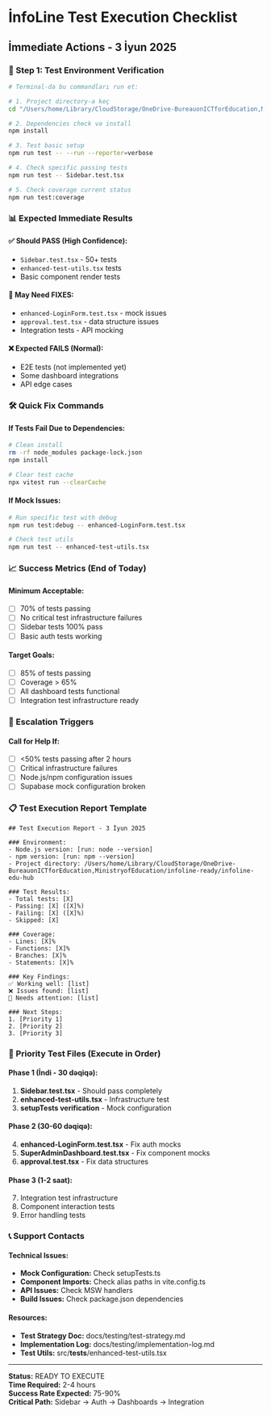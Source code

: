 # İnfoLine Test Execution Checklist
## İmmediate Actions - 3 İyun 2025

### 🎯 Step 1: Test Environment Verification

```bash
# Terminal-da bu commandları run et:

# 1. Project directory-ə keç
cd "/Users/home/Library/CloudStorage/OneDrive-BureauonICTforEducation,MinistryofEducation/infoline-ready/infoline-edu-hub"

# 2. Dependencies check və install
npm install

# 3. Test basic setup
npm run test -- --run --reporter=verbose

# 4. Check specific passing tests
npm run test -- Sidebar.test.tsx

# 5. Check coverage current status
npm run test:coverage
```

### 📊 Expected Immediate Results

#### ✅ Should PASS (High Confidence):
- `Sidebar.test.tsx` - 50+ tests
- `enhanced-test-utils.tsx` tests
- Basic component render tests

#### 🔄 May Need FIXES:
- `enhanced-LoginForm.test.tsx` - mock issues
- `approval.test.tsx` - data structure issues
- Integration tests - API mocking

#### ❌ Expected FAILS (Normal):
- E2E tests (not implemented yet)
- Some dashboard integrations
- API edge cases

### 🛠️ Quick Fix Commands

#### If Tests Fail Due to Dependencies:
```bash
# Clean install
rm -rf node_modules package-lock.json
npm install

# Clear test cache
npx vitest run --clearCache
```

#### If Mock Issues:
```bash
# Run specific test with debug
npm run test:debug -- enhanced-LoginForm.test.tsx

# Check test utils
npm run test -- enhanced-test-utils.tsx
```

### 📈 Success Metrics (End of Today)

#### Minimum Acceptable:
- [ ] 70% of tests passing
- [ ] No critical test infrastructure failures
- [ ] Sidebar tests 100% pass
- [ ] Basic auth tests working

#### Target Goals:
- [ ] 85% of tests passing
- [ ] Coverage > 65%
- [ ] All dashboard tests functional
- [ ] Integration test infrastructure ready

### 🚨 Escalation Triggers

#### Call for Help If:
- [ ] <50% tests passing after 2 hours
- [ ] Critical infrastructure failures
- [ ] Node.js/npm configuration issues
- [ ] Supabase mock configuration broken

### 📋 Test Execution Report Template

```
## Test Execution Report - 3 İyun 2025

### Environment:
- Node.js version: [run: node --version]
- npm version: [run: npm --version] 
- Project directory: /Users/home/Library/CloudStorage/OneDrive-BureauonICTforEducation,MinistryofEducation/infoline-ready/infoline-edu-hub

### Test Results:
- Total tests: [X]
- Passing: [X] ([X]%)
- Failing: [X] ([X]%)
- Skipped: [X]

### Coverage:
- Lines: [X]%
- Functions: [X]%
- Branches: [X]%
- Statements: [X]%

### Key Findings:
✅ Working well: [list]
❌ Issues found: [list]
🔄 Needs attention: [list]

### Next Steps:
1. [Priority 1]
2. [Priority 2]
3. [Priority 3]
```

### 🎯 Priority Test Files (Execute in Order)

#### Phase 1 (İndi - 30 dəqiqə):
1. **Sidebar.test.tsx** - Should pass completely
2. **enhanced-test-utils.tsx** - Infrastructure test
3. **setupTests verification** - Mock configuration

#### Phase 2 (30-60 dəqiqə):  
4. **enhanced-LoginForm.test.tsx** - Fix auth mocks
5. **SuperAdminDashboard.test.tsx** - Fix component mocks
6. **approval.test.tsx** - Fix data structures

#### Phase 3 (1-2 saat):
7. Integration test infrastructure
8. Component interaction tests
9. Error handling tests

### 📞 Support Contacts

#### Technical Issues:
- **Mock Configuration:** Check setupTests.ts
- **Component Imports:** Check alias paths in vite.config.ts
- **API Issues:** Check MSW handlers
- **Build Issues:** Check package.json dependencies

#### Resources:
- **Test Strategy Doc:** docs/testing/test-strategy.md
- **Implementation Log:** docs/testing/implementation-log.md
- **Test Utils:** src/__tests__/enhanced-test-utils.tsx

---

**Status:** READY TO EXECUTE  
**Time Required:** 2-4 hours  
**Success Rate Expected:** 75-90%  
**Critical Path:** Sidebar → Auth → Dashboards → Integration
